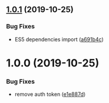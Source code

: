 ## [1.0.1](https://github.com/searchfe/gulp-san-ssr/compare/v1.0.0...v1.0.1) (2019-10-25)


### Bug Fixes

* ES5 dependencies import ([a691b4c](https://github.com/searchfe/gulp-san-ssr/commit/a691b4c923552443477d4e0fc73b552d3e85a9b3))

# 1.0.0 (2019-10-25)


### Bug Fixes

* remove auth token ([e1e887d](https://github.com/searchfe/gulp-san-ssr/commit/e1e887d9bacdc5302c70176ac8145cac0c74bc05))
